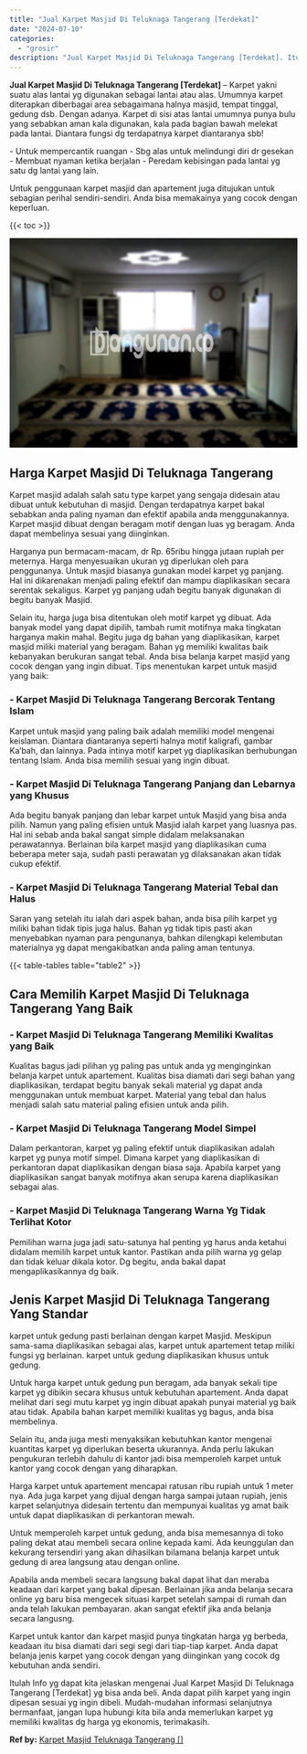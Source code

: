 ```yaml
---
title: "Jual Karpet Masjid Di Teluknaga Tangerang [Terdekat]"
date: "2024-07-10"
categories: 
  - "grosir"
description: "Jual Karpet Masjid Di Teluknaga Tangerang [Terdekat]. Itulah Info yg dapat kita jelaskan mengenai Jual Karpet Masjid Di Teluknaga Tangerang [Terdekat] yg b..."
---
```


**Jual Karpet Masjid Di Teluknaga Tangerang \[Terdekat\]** – Karpet yakni suatu alas lantai yg digunakan sebagai lantai atau alas. Umumnya karpet diterapkan diberbagai area sebagaimana halnya masjid, tempat tinggal, gedung dsb. Dengan adanya. Karpet di sisi atas lantai umumnya punya bulu yang sebabkan aman kala digunakan, kala pada bagian bawah melekat pada lantai. Diantara fungsi dg terdapatnya karpet diantaranya sbb!

\- Untuk mempercantik ruangan - Sbg alas untuk melindungi diri dr gesekan - Membuat nyaman ketika berjalan - Peredam kebisingan pada lantai yg satu dg lantai yang lain.

Untuk penggunaan karpet masjid dan apartement juga ditujukan untuk sebagian perihal sendiri-sendiri. Anda bisa memakainya yang cocok dengan keperluan.

{{< toc >}}

![Jual Karpet Masjid Di Teluknaga Tangerang [Terdekat]](/images/grosir-karpet-murah-61.png)

## Harga Karpet Masjid Di Teluknaga Tangerang

Karpet masjid adalah salah satu type karpet yang sengaja didesain atau dibuat untuk kebutuhan di masjid. Dengan terdapatnya karpet bakal sebabkan anda paling nyaman dan efektif apabila anda menggunakannya. Karpet masjid dibuat dengan beragam motif dengan luas yg beragam. Anda dapat membelinya sesuai yang diinginkan.

Harganya pun bermacam-macam, dr Rp. 65ribu hingga jutaan rupiah per meternya. Harga menyesuaikan ukuran yg diperlukan oleh para penggunanya. Untuk masjid biasanya gunakan model karpet yg panjang. Hal ini dikarenakan menjadi paling efektif dan mampu diaplikasikan secara serentak sekaligus. Karpet yg panjang udah begitu banyak digunakan di begitu banyak Masjid.

Selain itu, harga juga bisa ditentukan oleh motif karpet yg dibuat. Ada banyak model yang dapat dipilih, tambah rumit motifnya maka tingkatan harganya makin mahal. Begitu juga dg bahan yang diaplikasikan, karpet masjid miliki material yang beragam. Bahan yg memiliki kwalitas baik kebanyakan berukuran sangat tebal. Anda bisa belanja karpet masjid yang cocok dengan yang ingin dibuat. Tips menentukan karpet untuk masjid yang baik:

### \- Karpet Masjid Di Teluknaga Tangerang Bercorak Tentang Islam

Karpet untuk masjid yang paling baik adalah memiliki model mengenai keislaman. Diantara diantaranya seperti halnya motif kaligrafi, gambar Ka’bah, dan lainnya. Pada intinya motif karpet yg diaplikasikan berhubungan tentang Islam. Anda bisa memilih sesuai yang ingin dibuat.

### \- Karpet Masjid Di Teluknaga Tangerang Panjang dan Lebarnya yang Khusus

Ada begitu banyak panjang dan lebar karpet untuk Masjid yang bisa anda pilih. Namun yang paling efisien untuk Masjid ialah karpet yang luasnya pas. Hal ini sebab anda bakal sangat simple didalam melaksanakan perawatannya. Berlainan bila karpet masjid yang diaplikasikan cuma beberapa meter saja, sudah pasti perawatan yg dilaksanakan akan tidak cukup efektif.

### \- Karpet Masjid Di Teluknaga Tangerang Material Tebal dan Halus

Saran yang setelah itu ialah dari aspek bahan, anda bisa pilih karpet yg miliki bahan tidak tipis juga halus. Bahan yg tidak tipis pasti akan menyebabkan nyaman para pengunanya, bahkan dilengkapi kelembutan materialnya yg dapat mengakibatkan anda paling aman tentunya.

{{< table-tables table="table2" >}}

## Cara Memilih Karpet Masjid Di Teluknaga Tangerang Yang Baik

### \- Karpet Masjid Di Teluknaga Tangerang Memiliki Kwalitas yang Baik

Kualitas bagus jadi pilihan yg paling pas untuk anda yg menginginkan belanja karpet untuk apartement. Kualitas bisa diamati dari segi bahan yang diaplikasikan, terdapat begitu banyak sekali material yg dapat anda menggunakan untuk membuat karpet. Material yang tebal dan halus menjadi salah satu material paling efisien untuk anda pilih.

### \- Karpet Masjid Di Teluknaga Tangerang Model Simpel

Dalam perkantoran, karpet yg paling efektif untuk diaplikasikan adalah karpet yg punya motif simpel. Dimana karpet yang diaplikasikan di perkantoran dapat diaplikasikan dengan biasa saja. Apabila karpet yang diaplikasikan sangat banyak motifnya akan serupa karena diaplikasikan sebagai alas.

### \- Karpet Masjid Di Teluknaga Tangerang Warna Yg Tidak Terlihat Kotor

Pemilihan warna juga jadi satu-satunya hal penting yg harus anda ketahui didalam memilih karpet untuk kantor. Pastikan anda pilih warna yg gelap dan tidak keluar dikala kotor. Dg begitu, anda bakal dapat mengaplikasikannya dg baik.

## Jenis Karpet Masjid Di Teluknaga Tangerang Yang Standar

karpet untuk gedung pasti berlainan dengan karpet Masjid. Meskipun sama-sama diaplikasikan sebagai alas, karpet untuk apartement tetap miliki fungsi yg berlainan. karpet untuk gedung diaplikasikan khusus untuk gedung.

Untuk harga karpet untuk gedung pun beragam, ada banyak sekali tipe karpet yg dibikin secara khusus untuk kebutuhan apartement. Anda dapat melihat dari segi mutu karpet yg ingin dibuat apakah punyai material yg baik atau tidak. Apabila bahan karpet memiliki kualitas yg bagus, anda bisa membelinya.

Selain itu, anda juga mesti menyaksikan kebutuhkan kantor mengenai kuantitas karpet yg diperlukan beserta ukurannya. Anda perlu lakukan pengukuran terlebih dahulu di kantor jadi bisa memperoleh karpet untuk kantor yang cocok dengan yang diharapkan.

Harga karpet untuk apartement mencapai ratusan ribu rupiah untuk 1 meter nya. Ada juga karpet yang dijual dengan harga sampai jutaan rupiah, jenis karpet selanjutnya didesain tertentu dan mempunyai kualitas yg amat baik untuk dapat diaplikasikan di perkantoran mewah.

Untuk memperoleh karpet untuk gedung, anda bisa memesannya di toko paling dekat atau membeli secara online kepada kami. Ada keunggulan dan kekurang tersendiri yang akan dihasilkan bilamana belanja karpet untuk gedung di area langsung atau dengan online.

Apabila anda membeli secara langsung bakal dapat lihat dan meraba keadaan dari karpet yang bakal dipesan. Berlainan jika anda belanja secara online yg baru bisa mengecek situasi karpet setelah sampai di rumah dan anda telah lakukan pembayaran. akan sangat efektif jika anda belanja secara langusng.

Karpet untuk kantor dan karpet masjid punya tingkatan harga yg berbeda, keadaan itu bisa diamati dari segi segi dari tiap-tiap karpet. Anda dapat belanja jenis karpet yang cocok dengan yang diinginkan yang cocok dg kebutuhan anda sendiri.

Itulah Info yg dapat kita jelaskan mengenai Jual Karpet Masjid Di Teluknaga Tangerang \[Terdekat\] yg bisa anda beli. Anda dapat pilih karpet yang ingin dipesan sesuai yg ingin dibeli. Mudah-mudahan informasi selanjutnya bermanfaat, jangan lupa hubungi kita bila anda memerlukan karpet yg memiliki kwalitas dg harga yg ekonomis, terimakasih.

**Ref by:**  [Karpet Masjid Teluknaga Tangerang []](https://id.wikipedia.org/wiki/Karpet)
